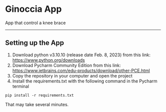 # Ginoccia App
App that control a knee brace

---
## Setting up the App
1. Download python v3.10.10 (release date Feb. 8, 2023) from this link: https://www.python.org/downloads
2. Download Pycharm Community Edition from this link: https://www.jetbrains.com/edu-products/download/other-PCE.html
3. Copy the repository in your computer and open the project
4. Install the requirements.txt with the following command in the Pycharm terminal
```
pip install -r requirements.txt
```
That may take several minutes.<br>
